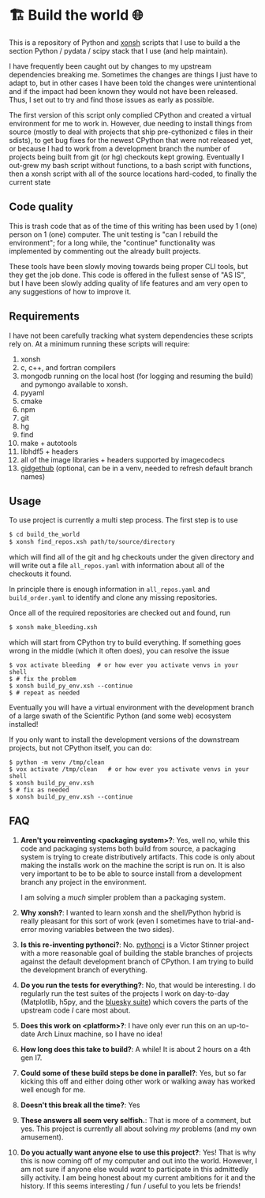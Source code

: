 # 🏗️ Build the world 🌐

This is a repository of Python and [xonsh](https://xon.sh) scripts that I
use to build a the section Python / pydata / scipy stack that I use (and help
maintain).

I have frequently been caught out by changes to my upstream dependencies
breaking me.  Sometimes the changes are things I just have to adapt to, but in
other cases I have been told the changes were unintentional and if the impact
had been known they would not have been released.  Thus, I set out to try and
find those issues as early as possible.

The first version of this script only complied CPython and created a virtual
environment for me to work in.  However, due needing to install things from
source (mostly to deal with projects that ship pre-cythonized c files in their
sdists), to get bug fixes for the newest CPython that were not released yet, or
because I had to work from a development branch the number of projects being
built from git (or hg) checkouts kept growing.  Eventually I out-grew my bash
script without functions, to a bash script with functions, then a xonsh script
with all of the source locations hard-coded, to finally the current state

## Code quality

This is trash code that as of the time of this writing has been used by 1 (one)
person on 1 (one) computer.  The unit testing is "can I rebuild the
environment";  for a long while, the "continue" functionality was implemented by
commenting out the already built projects.

These tools have been slowly moving towards being proper CLI tools, but they
get the job done.  This code is offered in the fullest sense of "AS IS", but
I have been slowly adding quality of life features and am very open to any
suggestions of how to improve it.

## Requirements

I have not been carefully tracking what system dependencies these scripts rely
on.  At a minimum running these scripts will require:

1. xonsh
2. c, c++, and fortran compilers
3. mongodb running on the local host (for logging and resuming the build)
   and pymongo available to xonsh.
4. pyyaml
5. cmake
6. npm
7. git
8. hg
9. find
10. make + autotools
11. libhdf5 + headers
12. all of the image libraries + headers supported by imagecodecs
13. [gidgethub](https://gidgethub.readthedocs.io/en/latest/) (optional,
    can be in a venv, needed to refresh default branch names)


## Usage

To use project is currently a multi step process.  The first step is to use

```bash
$ cd build_the_world
$ xonsh find_repos.xsh path/to/source/directory
```

which will find all of the git and hg checkouts under the given directory and
will write out a file `all_repos.yaml` with information about all of the
checkouts it found.

In principle there is enough information in `all_repos.yaml` and
`build_order.yaml` to identify and clone any missing repositories.

Once all of the required repositories are checked out and found, run

```bash
$ xonsh make_bleeding.xsh
```

which will start from CPython try to build everything.  If something goes wrong
in the middle (which it often does), you can resolve the issue

```xonsh
$ vox activate bleeding  # or how ever you activate venvs in your shell
$ # fix the problem
$ xonsh build_py_env.xsh --continue
$ # repeat as needed
```

Eventually you will have a virtual environment with the development branch of
a large swath of the Scientific Python (and some web) ecosystem installed!

If you only want to install the development versions of the downstream
projects, but not CPython itself, you can do:

```xonsh
$ python -m venv /tmp/clean
$ vox activate /tmp/clean   # or how ever you activate venvs in your shell
$ xonsh build_py_env.xsh
$ # fix as needed
$ xonsh build_py_env.xsh --continue
```

## FAQ

1. **Aren't you reinventing \<packaging system\>?**: Yes, well no, while this
   code and packaging systems both build from source, a packaging system is
   trying to create distributively artifacts.  This code is only about making
   the installs work on the machine the script is run on.  It is also very
   important to be to be able to source install from a development branch any
   project in the environment.

   I am solving a _much_ simpler problem than a packaging system.
2. **Why xonsh?**: I wanted to learn xonsh and the shell/Python hybrid is really
   pleasant for this sort of work (even I sometimes have to trial-and-error moving
   variables between the two sides).
3. **Is this re-inventing pythonci?**:
   No. [pythonci](https://github.com/vstinner/pythonci/) is a Victor Stinner
   project with a more reasonable goal of building the stable branches of
   projects against the default development branch of CPython.   I am trying to
   build the development branch of everything.
4. **Do you run the tests for everything?**: No, that would be interesting.  I
   do regularly run the test suites of the projects I work on day-to-day
   (Matplotlib, h5py, and the [bluesky suite](https://blueskyproject.io)) which
   covers the parts of the upstream code _I_ care most about.
5. **Does this work on \<platform\>?**: I have only ever run this on an up-to-date
   Arch Linux machine, so I have no idea!
6. **How long does this take to build?**: A while!  It is about 2 hours on a 4th
   gen I7.
7. **Could some of these build steps be done in parallel?**: Yes, but so far kicking
   this off and either doing other work or walking away has worked well enough for
   me.
8. **Doesn't this break all the time?**: Yes
9. **These answers all seem very selfish.**: That is more of a comment, but
   yes.  This project is currently all about solving _my_ problems (and my own
   amusement).
10. **Do you actually want anyone else to use this project?**: Yes! That is why
    this is now coming off of my computer and out into the world.  However, I
    am not sure if anyone else would _want_ to participate in this admittedly
    silly activity.  I am being honest about my current ambitions for it and
    the history.  If this seems interesting / fun / useful to you lets be
    friends!
